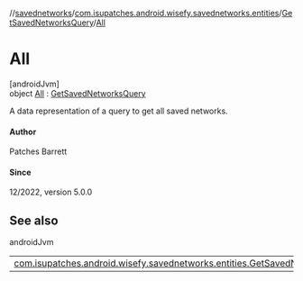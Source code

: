 //[savednetworks](../../../../index.md)/[com.isupatches.android.wisefy.savednetworks.entities](../../index.md)/[GetSavedNetworksQuery](../index.md)/[All](index.md)

# All

[androidJvm]\
object [All](index.md) : [GetSavedNetworksQuery](../index.md)

A data representation of a query to get all saved networks.

#### Author

Patches Barrett

#### Since

12/2022, version 5.0.0

## See also

androidJvm

| | |
|---|---|
| [com.isupatches.android.wisefy.savednetworks.entities.GetSavedNetworksQuery](../index.md) |  |
